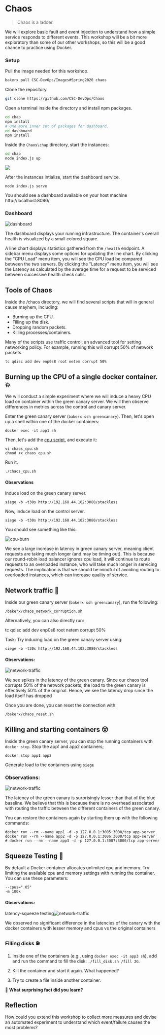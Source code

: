 # Chaos

> Chaos is a ladder.

We will explore basic fault and event injection to understand how a simple service responds to different events. This workshop will be a bit more exploratory than some of our other workshops, so this will be a good chance to practice using Docker.


### Setup

Pull the image needed for this workshop.

```bash
bakerx pull CSC-DevOps/Images#Spring2020 chaos
```
Clone the repository.

```bash
git clone https://github.com/CSC-DevOps/Chaos
```

Open a terminal inside the directory and install npm packages.

```bash
cd chap
npm install
# One more inner set of packages for dashboard.
cd dashboard
npm install
```

Inside the `Chaos\chap` directory, start the instances:

```bash
cd chap
node index.js up
```
![](/img/up.png)

After the instances intialize, start the dashboard service.

```
node index.js serve
```

You should see a dashboard available on your host machine http://localhost:8080/

### Dashboard

![dashboard](img/dashboard.png)

The dashboard displays your running infrastructure.  The container's overall health is visualized by a small colored square. 

A line chart displays statistics gathered from the `/health` endpoint. A sidebar menu displays some options for updating the line chart. By clicking the "CPU Load" menu item, you will see the CPU load be compared between the two servers. By clicking the "Latency" menu item, you will see the Latency as calculated by the average time for a request to be serviced between successive health check calls.

## Tools of Chaos

Inside the /chaos directory, we will find several scripts that will in general cause mayhem, including:

* Burning up the CPU.
* Filling up the disk.
* Dropping random packets.
* Killing processes/containers.

Many of the scripts use traffic control, an advanced tool for setting networking policy. For example, running this will corrupt 50% of network packets.

    tc qdisc add dev enp0s8 root netem corrupt 50%

## Burning up the CPU of a single docker container. 💥

We will conduct a simple experiment where we will induce a heavy CPU load on container within the green canary server. We will then observe differences in metrics across the control and canary server.

Enter the green canary server (`bakerx ssh greencanary`). Then, let's open up a shell within one of the docker containers:

```
docker exec -it app1 sh
```

Then, let's add the [cpu script](chaos/chaos_cpu.sh), and execute it:

```
vi chaos_cpu.sh
chmod +x chaos_cpu.sh
```

Run it.

```
./chaos_cpu.sh
```

#### Observations

Induce load on the green canary server.

    siege -b -t30s http://192.168.44.102:3080/stackless

Now, induce load on the control server.

    siege -b -t30s http://192.168.44.102:3080/stackless

You should see something like this:

![cpu-burn](img/cpu_burn.png)

We see a large increase in latency in green canary server, meaning client requests are taking much longer (and may be timing out).
This is because our round-robin load balancer ignores cpu load, it will continue to route requests to an overloaded instance, who will take much longer in servicing requests. The implication is that we should be mindful of avoiding routing to overloaded instances, which can increase quality of service.


## Network traffic 🚦

Inside our green canary server (`bakerx ssh greencanary`), run the following:

    /bakerx/chaos_network_corruption.sh

Alternatively, you can also directly run:

   tc qdisc add dev enp0s8 root netem corrupt 50%

Task: Try inducing load on the green canary server using:

`siege -b -t30s http://192.168.44.102:3080/stackless`

#### Observations:

![network-traffic](img/network-packets.png)

We see spikes in the latency of the green canary. Since our chaos tool corrupts 50% of the network packets, the load to the green canary is effectively 50% of the original. Hence, we see the latency drop since the load itself has dropped

Once you are done, you can reset the connection with:

    /bakerx/chaos_reset.sh


## Killing and starting containers 😵

Inside the green canary server, you can stop the running containers with `docker stop`.
Stop the app1 and app2 containers;

```
docker stop app1 app2
```

Generate load to the containers using `siege`

### Observations:

![network-traffic](img/kill-container.png)

The latency of the green canary is surprisingly lesser than that of the blue baseline. We believe that this is because there is no overhead associated with routing the traffic between the different containers of the green canary.

You can restore the containers again by starting them up with the following commands:
```
docker run --rm --name app1 -d -p 127.0.0.1:3005:3000/tcp app-server
docker run --rm --name app2 -d -p 127.0.0.1:3006:3000/tcp app-server
# docker run --rm --name app3 -d -p 127.0.0.1:3007:3000/tcp app-server
```

## Squeeze Testing 🔽

By default a Docker container allocates unlimited cpu and memory. Try limiting the available cpu and memory settings with running the container. You can use these parameters:

```
--cpus=".05"
-m 100k
```

#### Observations:

latency-squeeze testing![network-traffic](img/squeeze-testing.png)

We observed no significant difference in the latencies of the canary with the docker containers with lesser memory and cpus vs the original containers

### Filling disks ⛽

1. Inside one of the containers (e.g., using `docker exec -it app3 sh`), add and run the command to fill the disk: `./fill_disk.sh /fill 2G`.

2. Kill the container and start it again. What happened?

3. Try to create a file inside another container.

🔴 **What surprising fact did you learn?**

## Reflection

How could you extend this workshop to collect more measures and devise an automated experiment to understand which event/failure causes the most problems?
